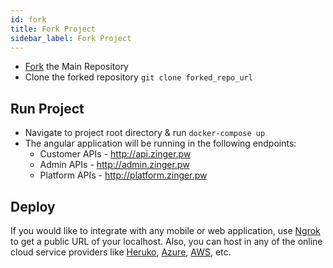 ```yaml
---
id: fork
title: Fork Project
sidebar_label: Fork Project
---
```


* [Fork](https://github.com/zinger-framework/zinger-core/fork) the Main Repository
* Clone the forked repository `git clone forked_repo_url`

## Run Project
- Navigate to project root directory & run `docker-compose up`
- The angular application will be running in the following endpoints:
    - Customer APIs - http://api.zinger.pw
    - Admin APIs - http://admin.zinger.pw
    - Platform APIs - http://platform.zinger.pw

## Deploy
If you would like to integrate with any mobile or web application, use [Ngrok](https://ngrok.com/download) to get a public URL of
your localhost. Also, you can host in any of the online cloud service providers like [Heruko](https://www.heroku.com/), [Azure](https://azure.microsoft.com/), [AWS](https://aws.amazon.com/), etc.
